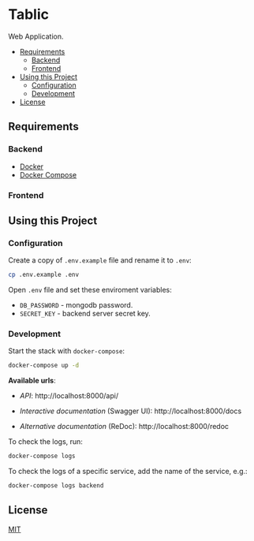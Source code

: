 # Tablic

 Web Application.

- [Requirements](#requirements)
  - [Backend](#backend)
  - [Frontend](#frontend)
- [Using this Project](#using-this-project)
  - [Configuration](#configuration)
  - [Development](#development)
- [License](#license)

## Requirements

### Backend

* [Docker](https://www.docker.com/)
* [Docker Compose](https://docs.docker.com/compose/)

### Frontend

## Using this Project

### Configuration

Create a copy of `.env.example` file and rename it to `.env`:

```bash
cp .env.example .env
```

Open `.env` file and set these enviroment variables:

* `DB_PASSWORD` - mongodb password.
* `SECRET_KEY` - backend server secret key.

### Development

Start the stack with `docker-compose`:

```bash
docker-compose up -d
```

**Available urls**:

* *API*: http://localhost:8000/api/

* *Interactive documentation* (Swagger UI): http://localhost:8000/docs

* *Alternative documentation* (ReDoc): http://localhost:8000/redoc

To check the logs, run:

```bash
docker-compose logs
```

To check the logs of a specific service, add the name of the service, e.g.:

```bash
docker-compose logs backend
```

## License
[MIT](https://github.com/ShviXXL/tablic/blob/main/LICENSE)